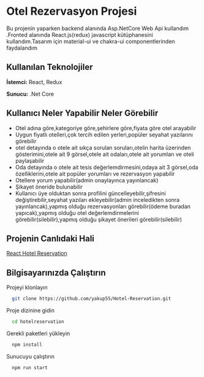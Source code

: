 
# Otel Rezervasyon Projesi

Bu projenin yaparken backend alanında Asp.NetCore Web Api kullandım .Fronted alanında React.js(redux) javascript kütüphanesini kullandım.Tasarım için material-ui ve chakra-ui componentlerinden faydalandım




## Kullanılan Teknolojiler

**İstemci:** React, Redux

**Sunucu:** .Net Core

  
## Kullanıcı Neler Yapabilir Neler Görebilir

- Otel adına göre,kategoriye göre,şehirlere göre,fiyata göre otel arayabilir
- Uygun fiyatlı otelleri,çok tercih edilen yerleri,popüler seyahat yazılarını görebilir
- otel detayında o otele ait sıkça sorulan soruları,otelin harita üzerinden gösterimini,otele ait 9 görsel,otele ait odaları,otele ait yorumları ve oteli paylaşabilir
- Oda detayında o otele ait tesis değerlemdirmesini,odaya ait 3 görsel,oda özelliklerini,otele ait popüler yorumları ve rezervasyon yapabilir
- Otellere yorum yapabilir(admin onaylayınca yayınlancak)
- Şikayet öneride bulunabilir
- Kullanıcı üye olduktan sonra profilini güncelleyebilir,şifresini değiştirebilir,seyahat yazıları ekleyebilir(admin inceledikten sonra yayınlancak),yapmış olduğu rezervasyonları görebilir(ödeme buradan yapıcak),yapmış olduğu otel değerlemdirmelerini görebilir(silebilir),yapmış olduğu şikayet önerileri görebilir(silebilir)

  
## Projenin Canlıdaki Hali

[React Hotel Reservation](https://reacthotelreservation.azurewebsites.net)


  
## Bilgisayarınızda Çalıştırın

Projeyi klonlayın

```bash
  git clone https://github.com/yakup55/Hotel-Reservation.git
```

Proje dizinine gidin

```bash
  cd hotelreservation
```

Gerekli paketleri yükleyin

```bash
  npm install
```

Sunucuyu çalıştırın

```bash
  npm run start
```

  